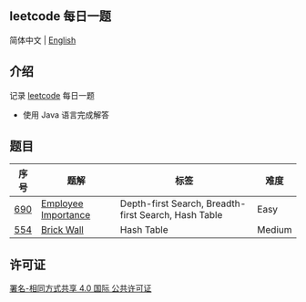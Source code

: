 ## leetcode 每日一题

简体中文 | [English](./README_EN.md)

## 介绍

记录 [leetcode](https://leetcode-cn.com/u/wellemon/) 每日一题

- 使用 Java 语言完成解答

## 题目

| 序号                                                         | 题解                                                         | 标签                                                  | 难度   |
| ------------------------------------------------------------ | ------------------------------------------------------------ | ----------------------------------------------------- | ------ |
| [690](https://leetcode-cn.com/problems/employee-importance/) | [Employee Importance](./solution/java/0690-Employee-Importance/Solution.java) | Depth-first Search, Breadth-first Search,  Hash Table | Easy   |
| [554](https://leetcode-cn.com/problems/brick-wall/)          | [Brick Wall](./solution/java/0554-Brick-Wall/Solution.java)  | Hash Table                                            | Medium |

## 许可证

<a rel="license" href="http://creativecommons.org/licenses/by-sa/4.0/">署名-相同方式共享 4.0 国际 公共许可证</a>